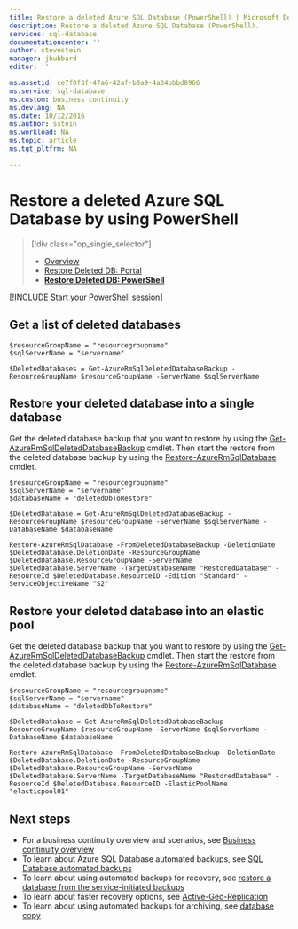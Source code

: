 ```yaml
---
title: Restore a deleted Azure SQL Database (PowerShell) | Microsoft Docs
description: Restore a deleted Azure SQL Database (PowerShell).
services: sql-database
documentationcenter: ''
author: stevestein
manager: jhubbard
editor: ''

ms.assetid: ce7f0f3f-47a6-42af-b8a9-4a34bbbd8966
ms.service: sql-database
ms.custom: business continuity
ms.devlang: NA
ms.date: 10/12/2016
ms.author: sstein
ms.workload: NA
ms.topic: article
ms.tgt_pltfrm: NA

---
```

# Restore a deleted Azure SQL Database by using PowerShell
> [!div class="op_single_selector"]
> * [Overview](sql-database-recovery-using-backups.md)
> * [Restore Deleted DB: Portal](sql-database-restore-deleted-database-portal.md)
> * [**Restore Deleted DB: PowerShell**](sql-database-restore-deleted-database-powershell.md)
> 
> 

[!INCLUDE [Start your PowerShell session](../../includes/sql-database-powershell.md)]

## Get a list of deleted databases
```
$resourceGroupName = "resourcegroupname"
$sqlServerName = "servername"

$DeletedDatabases = Get-AzureRmSqlDeletedDatabaseBackup -ResourceGroupName $resourceGroupName -ServerName $sqlServerName
```

## Restore your deleted database into a single database
Get the deleted database backup that you want to restore by using the [Get-AzureRmSqlDeletedDatabaseBackup](https://msdn.microsoft.com/library/azure/mt693387\(v=azure.300/\).aspx) cmdlet. Then start the restore from the deleted database backup by using the [Restore-AzureRmSqlDatabase](https://msdn.microsoft.com/library/azure/mt693390\(v=azure.300/\).aspx) cmdlet.

```
$resourceGroupName = "resourcegroupname"
$sqlServerName = "servername"
$databaseName = "deletedDbToRestore"

$DeletedDatabase = Get-AzureRmSqlDeletedDatabaseBackup -ResourceGroupName $resourceGroupName -ServerName $sqlServerName -DatabaseName $databaseName

Restore-AzureRmSqlDatabase -FromDeletedDatabaseBackup -DeletionDate $DeletedDatabase.DeletionDate -ResourceGroupName $DeletedDatabase.ResourceGroupName -ServerName $DeletedDatabase.ServerName -TargetDatabaseName "RestoredDatabase" -ResourceId $DeletedDatabase.ResourceID -Edition "Standard" -ServiceObjectiveName "S2"
```


## Restore your deleted database into an elastic pool
Get the deleted database backup that you want to restore by using the [Get-AzureRmSqlDeletedDatabaseBackup](https://msdn.microsoft.com/library/azure/mt693387\(v=azure.300/\).aspx) cmdlet. Then start the restore from the deleted database backup by using the [Restore-AzureRmSqlDatabase](https://msdn.microsoft.com/library/azure/mt693390\(v=azure.300/\).aspx) cmdlet.

```
$resourceGroupName = "resourcegroupname"
$sqlServerName = "servername"
$databaseName = "deletedDbToRestore"

$DeletedDatabase = Get-AzureRmSqlDeletedDatabaseBackup -ResourceGroupName $resourceGroupName -ServerName $sqlServerName -DatabaseName $databaseName

Restore-AzureRmSqlDatabase -FromDeletedDatabaseBackup -DeletionDate $DeletedDatabase.DeletionDate -ResourceGroupName $DeletedDatabase.ResourceGroupName -ServerName $DeletedDatabase.ServerName -TargetDatabaseName "RestoredDatabase" -ResourceId $DeletedDatabase.ResourceID -ElasticPoolName "elasticpool01"
```


## Next steps
* For a business continuity overview and scenarios, see [Business continuity overview](sql-database-business-continuity.md)
* To learn about Azure SQL Database automated backups, see [SQL Database automated backups](sql-database-automated-backups.md)
* To learn about using automated backups for recovery, see [restore a database from the service-initiated backups](sql-database-recovery-using-backups.md)
* To learn about faster recovery options, see [Active-Geo-Replication](sql-database-geo-replication-overview.md)  
* To learn about using automated backups for archiving, see [database copy](sql-database-copy.md)

